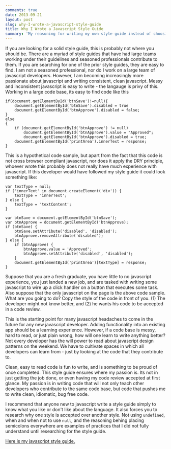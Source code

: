 ```yaml
---
comments: true
date: 2013-09-21
layout: post
slug: why-I-wrote-a-javascript-style-guide
title: Why I Wrote a Javascript Style Guide
summary: 'My reasoning for writing my own style guide instead of choosing to use one of the many excellent style guides that already exist.'
---
```


If you are looking for a solid style guide, this is probably not where you should be. There are a myriad of style guides that have had large teams working under their guidelines and seasoned professionals contribute to them. If you are searching for one of the prior style guides, they are easy to find. I am not a seasoned professional, nor do I work on a large team of javascript developers. However, I am becoming increasingly more passionate about javascript and writing consistent, clean javascript. Messy and inconsistent javascript is easy to write - the langauge is privy of this. Working in a large code base, its easy to find code like this

	if(document.getElementById('btnSave')!=null){
    	document.getElementById('btnSave').disabled = true
        document.getElementById('btnApprove').disabled = false;
    }
    else 
    {
    	if (document.getElementById('btnApprove') != null)
        	document.getElementById('btnApprove').value = "Approved";
            document.getElementById('btnApprove').disabled = true;
    	document.getElementById('printArea').innerText = response;
    }

This is a hypothetical code sample, but apart from the fact that this code is not cross browser compliant javascript, nor does it apply the DRY principle, whoever wrote this probably does not really have much experience with javascript. If this developer would have followed my style guide it could look something like:

    var textType = null;
    if ('innerText' in document.createElement('div')) {
    	textType = 'innerText';
    } else {
    	textType = 'textContent';
    }
    
    var btnSave = document.getElementById('btnSave');
    var btnApprove = document.getElementById('btnApprove);
    if (btnSave) {
    	btnSave.setAttribute('disabled', 'disabled');
        btnApprove.removeAttribute('disabled');
    } else {
    	if (btnApprove) {
        	btnApprove.value = 'Approved';
            btnApprove.setAttribute('disabled', 'disabled');
        }
        document.getElementById('printArea')[textType] = response;
    }

Suppose that you are a fresh graduate, you have little to no javascript experience, you just landed a new job, and are tasked with writing some javascript to wire up a click handler on a button that executes some task. Also suppose that the only javascript on the page is the above code sample. What are you going to do? Copy the style of the code in front of you. (1) The developer might not know better, and (2)  he wants his code to be accepted in a code review.

This is the starting point for many javascript headaches to come in the future for any new javascript developer. Adding functionality into an existing app should be a learning experience. However, if a code base is messy, hard to read, or just plain wrong, how will one learn to write anything better? Not every developer has the will power to read about javascript design patterns on the weekend. We have to cultivate spaces in which all developers can learn from - just by looking at the code that they contribute to.

Clean, easy to read code is fun to write, and is something to be proud of once completed. This style guide ensures where my passion is. Its not in just getting the job done, or even having my code review accepted at first glance. My passion is in writing code that will not only teach other developers who contribute to the same code base, but code that pushes me to write clean, idiomatic, bug free code.

I recommend that anyone new to javascript write a style guide simply to know what you like or don't like about the language. It also forces you to research why one style is accepted over another style. Not using `undefined`, when and when not to use `null`, and the reasoning behing placing semicolons everywhere are examples of practices that I did not fully understand until researching for the style guide.

[Here is my javascript style guide.](https://github.com/kavun/js-style-guide)
